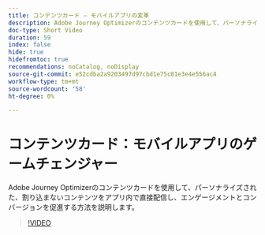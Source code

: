 ```yaml
---
title: コンテンツカード – モバイルアプリの変革
description: Adobe Journey Optimizerのコンテンツカードを使用して、パーソナライズされた、割り込まないコンテンツをアプリ内で直接配信し、エンゲージメントとコンバージョンを促進する方法を説明します。
doc-type: Short Video
duration: 59
index: false
hide: true
hidefromtoc: true
recommendations: noCatalog, noDisplay
source-git-commit: e52cdba2a9203497d97cbd1e75c81e3e4e556ac4
workflow-type: tm+mt
source-wordcount: '58'
ht-degree: 0%

---
```



# コンテンツカード：モバイルアプリのゲームチェンジャー

Adobe Journey Optimizerのコンテンツカードを使用して、パーソナライズされた、割り込まないコンテンツをアプリ内で直接配信し、エンゲージメントとコンバージョンを促進する方法を説明します。

<!-- 62_S603_3442534_58_content-cards-a-gamechanger-for-mobile-apps -->
>[!VIDEO](https://video.tv.adobe.com/v/3460082/?learn=on&enablevpops=true&captions=jpn)
